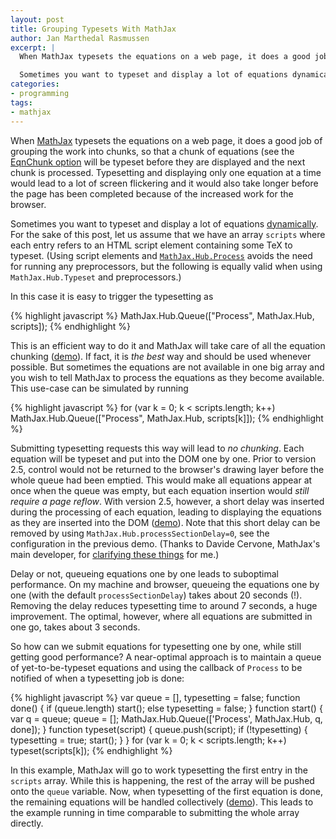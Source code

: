 ```yaml
---
layout: post
title: Grouping Typesets With MathJax
author: Jan Marthedal Rasmussen
excerpt: |
  When MathJax typesets the equations on a web page, it does a good job of grouping the work into chunks, so that a chunk of equations (see the EqnChunk option) will be typeset before they are displayed and the next chunk is processed. Typesetting and displaying one equation at a time leads to a lot of screen flickering and it also takes longer before the page is completed because of the increased work for the browser.

  Sometimes you want to typeset and display a lot of equations dynamically [...]
categories:
- programming
tags:
- mathjax
---
```

When [MathJax](http://mathjax.org) typesets the equations on a web page, it does a good job of grouping the work into chunks, so that a chunk of equations (see the [EqnChunk option](http://docs.mathjax.org/en/v2.5-latest/options/HTML-CSS.html) will be typeset before they are displayed and the next chunk is processed. Typesetting and displaying only one equation at a time would lead to a lot of screen flickering and it would also take longer before the page has been completed because of the increased work for the browser.

Sometimes you want to typeset and display a lot of equations [dynamically](http://docs.mathjax.org/en/v2.5-latest/typeset.html). For the sake of this post, let us assume that we have an array `scripts` where each entry refers to an HTML script element containing some TeX to typeset. (Using script elements and [`MathJax.Hub.Process`](http://docs.mathjax.org/en/v2.5-latest/api/hub.html#Process) avoids the need for running any preprocessors, but the following is equally valid when using `MathJax.Hub.Typeset` and preprocessors.)

In this case it is easy to trigger the typesetting as

{% highlight javascript %}
MathJax.Hub.Queue(["Process", MathJax.Hub, scripts]);
{% endhighlight %}

This is an efficient way to do it and MathJax will take care of all the equation chunking ([demo](http://jsfiddle.net/janmr/g870rjLp/1/)). If fact, it is *the best* way and should be used whenever possible. But sometimes the equations are not available in one big array and you wish to tell MathJax to process the equations as they become available. This use-case can be simulated by running

{% highlight javascript %}
for (var k = 0; k < scripts.length; k++)
  MathJax.Hub.Queue(["Process", MathJax.Hub, scripts[k]]);
{% endhighlight %}

Submitting typesetting requests this way will lead to *no chunking*. Each equation will be typeset and put into the DOM one by one. Prior to version 2.5, control would not be returned to the browser's drawing layer before the whole queue had been emptied. This would make all equations appear at once when the queue was empty, but each equation insertion would *still require a page reflow*. With version 2.5, however, a short delay was inserted during the processing of each equation, leading to displaying the equations as they are inserted into the DOM ([demo](http://jsfiddle.net/janmr/c5tcvzyL/)). Note that this short delay can be removed by using `MathJax.Hub.processSectionDelay=0`, see the configuration in the previous demo. (Thanks to Davide Cervone, MathJax's main developer, for [clarifying these things](https://groups.google.com/d/msg/mathjax-dev/1QsO1B6OZ40/MLOAeaPzNFkJ) for me.)

Delay or not, queueing equations one by one leads to suboptimal performance. On my machine and browser, queueing the equations one by one (with the default `processSectionDelay`) takes about 20 seconds (!). Removing the delay reduces typesetting time to around 7 seconds, a huge improvement. The optimal, however, where all equations are submitted in one go, takes about 3 seconds.

So how can we submit equations for typesetting one by one, while still getting good performance? A near-optimal approach is to maintain a queue of yet-to-be-typeset equations and using the callback of `Process` to be notified of when a typesetting job is done:

{% highlight javascript %}
var queue = [], typesetting = false;
function done() {
    if (queue.length) start();
    else typesetting = false;
}
function start() {
    var q = queue;
    queue = [];
    MathJax.Hub.Queue(['Process', MathJax.Hub, q, done]);
}
function typeset(script) {
    queue.push(script);
    if (!typesetting) {
        typesetting = true;
        start();
    }
}
for (var k = 0; k < scripts.length; k++)
    typeset(scripts[k]);
{% endhighlight %}

In this example, MathJax will go to work typesetting the first entry in the `scripts` array. While this is happening, the rest of the array will be pushed onto the `queue` variable. Now, when typesetting of the first equation is done, the remaining equations will be handled collectively ([demo](http://jsfiddle.net/janmr/6vk0v0cq/2/)). This leads to the example running in time comparable to submitting the whole array directly.
